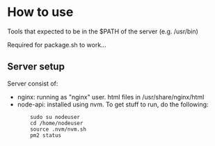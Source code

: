 # How to use

Tools that expected to be in the $PATH of the server (e.g. /usr/bin)

Required for package.sh to work...

## Server setup

Server consist of:

- nginx: running as "nginx" user. html files in /usr/share/nginx/html
- node-api: installed using nvm.
    To get stuff to run, do the following:
    ``` 
        sudo su nodeuser
        cd /home/nodeuser
        source .nvm/nvm.sh
        pm2 status
    ```